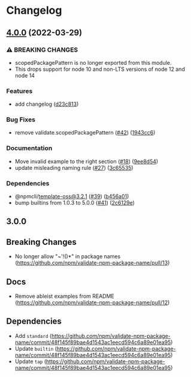 # Changelog

## [4.0.0](https://github.com/npm/validate-npm-package-name/compare/v3.0.0...v4.0.0) (2022-03-29)


### ⚠ BREAKING CHANGES

* scopedPackagePattern is no longer exported from this module.
* This drops support for node 10 and non-LTS versions of node 12 and node 14

### Features

* add changelog ([d23c813](https://github.com/npm/validate-npm-package-name/commit/d23c8137dbe71adb60c69c705e79e18be3bc4c9c))


### Bug Fixes

* remove validate.scopedPackagePattern ([#42](https://github.com/npm/validate-npm-package-name/issues/42)) ([1943cc6](https://github.com/npm/validate-npm-package-name/commit/1943cc6e759cc202782ac77a1d30980e0e26b0da))


### Documentation

* Move invalid example to the right section ([#18](https://github.com/npm/validate-npm-package-name/issues/18)) ([9ee8d54](https://github.com/npm/validate-npm-package-name/commit/9ee8d54e28204b762f11451cf01207a3dc6be679))
* update misleading naming rule ([#27](https://github.com/npm/validate-npm-package-name/issues/27)) ([3c65535](https://github.com/npm/validate-npm-package-name/commit/3c655357259e07e34fea4396767e72d73a0231c9))


### Dependencies

* @npmcli/template-oss@3.2.1 ([#39](https://github.com/npm/validate-npm-package-name/issues/39)) ([b456a01](https://github.com/npm/validate-npm-package-name/commit/b456a012ab38c8c78a98bd476f2aa444b66e2179))
* bump builtins from 1.0.3 to 5.0.0 ([#41](https://github.com/npm/validate-npm-package-name/issues/41)) ([2c6129e](https://github.com/npm/validate-npm-package-name/commit/2c6129ee9243d07241cc0e2bf64e81c0037b7ba6))

## 3.0.0

## Breaking Changes

- No longer allow "~'!()*" in package names (https://github.com/npm/validate-npm-package-name/pull/13)

## Docs

- Remove ableist examples from README (https://github.com/npm/validate-npm-package-name/pull/12)

## Dependencies

- Add `standard` (https://github.com/npm/validate-npm-package-name/commit/48f145f89bae4d1543ac1eecd594c6a89e01ea95)
- Update `builtin` (https://github.com/npm/validate-npm-package-name/commit/48f145f89bae4d1543ac1eecd594c6a89e01ea95)
- Update `tap` (https://github.com/npm/validate-npm-package-name/commit/48f145f89bae4d1543ac1eecd594c6a89e01ea95)
